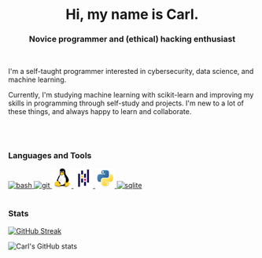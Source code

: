 <h1 align="center">Hi, my name is Carl.</h1>
<h3 align="center">Novice programmer and (ethical) hacking enthusiast</h3>
<br />

I'm a self-taught programmer interested in cybersecurity, data science, and machine learning. 

Currently, I'm studying machine learning with scikit-learn and improving my skills in programming through self-study and projects. I'm new to a lot of these things, and always happy to learn and collaborate. 

<br />

#
### Languages and Tools
<p align="left"> 

<a href="https://www.gnu.org/software/bash/" target="_blank" rel="noreferrer">
<img src="https://www.vectorlogo.zone/logos/gnu_bash/gnu_bash-icon.svg" alt="bash" width="40" height="40"/>
</a> 
<a href="https://git-scm.com/" target="_blank" rel="noreferrer"> 
<img src="https://www.vectorlogo.zone/logos/git-scm/git-scm-icon.svg" alt="git" width="40" height="40"/> 
</a> 
<a href="https://www.linux.org/" target="_blank" rel="noreferrer"> <img src="https://raw.githubusercontent.com/devicons/devicon/master/icons/linux/linux-original.svg" alt="linux" width="40" height="40"/> 
</a> 
<a href="https://pandas.pydata.org/" target="_blank" rel="noreferrer"> <img src="https://raw.githubusercontent.com/devicons/devicon/2ae2a900d2f041da66e950e4d48052658d850630/icons/pandas/pandas-original.svg" alt="pandas" width="40" height="40"/> 
</a> 
<a href="https://www.python.org" target="_blank" rel="noreferrer"> <img src="https://raw.githubusercontent.com/devicons/devicon/master/icons/python/python-original.svg" alt="python" width="40" height="40"/> 
</a> 
  <a href="https://www.sqlite.org/" target="_blank" rel="noreferrer"> <img src="https://www.vectorlogo.zone/logos/sqlite/sqlite-icon.svg" alt="sqlite" width="40" height="40"/> 
</a> </p>



#
### Stats
[![GitHub Streak](https://streak-stats.demolab.com/?user=cillustrisimo&theme=tokyonight-duo)](https://git.io/streak-stats)

![Carl's GitHub stats](https://github-readme-stats.vercel.app/api?username=cillustrisimo&show_icons=true&theme=github_dark)

